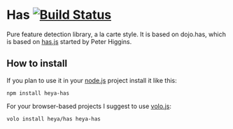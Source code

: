 # Has [![Build Status](https://travis-ci.org/heya/has.png?branch=master)](https://travis-ci.org/heya/has)

Pure feature detection library, a la carte style. It is based on dojo.has,
which is based on [has.js](https://github.com/phiggins42/has.js/) started
by Peter Higgins.

## How to install

If you plan to use it in your [node.js](http://nodejs.org) project install it
like this:

```
npm install heya-has
```

For your browser-based projects I suggest to use [volo.js](http://volojs.org):

```
volo install heya/has heya-has
```

